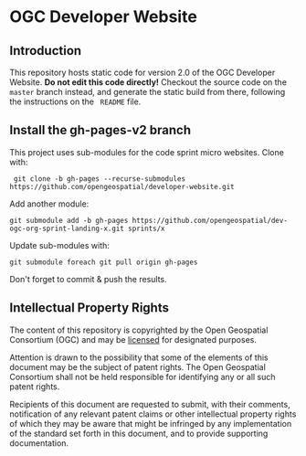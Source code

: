 # OGC Developer Website

## Introduction
This repository hosts static code for version 2.0 of the OGC Developer Website. **Do not edit this code directly!** Checkout the source code on the `master` branch instead, and generate the static build from there, following the instructions on the ` README` file. 

## Install the gh-pages-v2 branch

This project uses sub-modules for the code sprint micro websites. Clone with:

` git clone -b gh-pages --recurse-submodules https://github.com/opengeospatial/developer-website.git`

Add another module:

`git submodule add -b gh-pages https://github.com/opengeospatial/dev-ogc-org-sprint-landing-x.git sprints/x`

Update sub-modules with:

`git submodule foreach git pull origin gh-pages`

Don't forget to commit & push the results.

## Intellectual Property Rights

The content of this repository is copyrighted by the Open Geospatial Consortium (OGC) and may be [licensed](https://github.com/opengeospatial/er_template/blob/master/LICENSE) for designated purposes.

Attention is drawn to the possibility that some of the elements of this document may be the subject of patent rights. The Open Geospatial Consortium shall not be held responsible for identifying any or all such patent rights.

Recipients of this document are requested to submit, with their comments, notification of any relevant patent claims or other intellectual property rights of which they may be aware that might be infringed by any implementation of the standard set forth in this document, and to provide supporting documentation.
